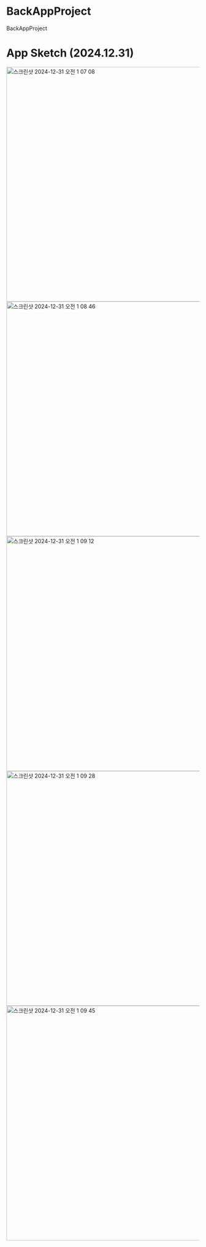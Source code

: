 # BackAppProject
BackAppProject

# App Sketch (2024.12.31)

<img width="612" alt="스크린샷 2024-12-31 오전 1 07 08" src="https://github.com/user-attachments/assets/26ec2579-4392-4af4-9991-69c59a7f8861" />
<img width="612" alt="스크린샷 2024-12-31 오전 1 08 46" src="https://github.com/user-attachments/assets/f2f583b5-0dc0-47ed-9e59-8fcd97492893" />
<img width="612" alt="스크린샷 2024-12-31 오전 1 09 12" src="https://github.com/user-attachments/assets/5b6257da-c026-4838-85f0-bd1ea31391c5" />
<img width="612" alt="스크린샷 2024-12-31 오전 1 09 28" src="https://github.com/user-attachments/assets/4bced7d2-bba7-474d-a11d-0402537fa412" />
<img width="612" alt="스크린샷 2024-12-31 오전 1 09 45" src="https://github.com/user-attachments/assets/a9a1bcd1-7b01-4f0b-b86b-c557874e1794" />

